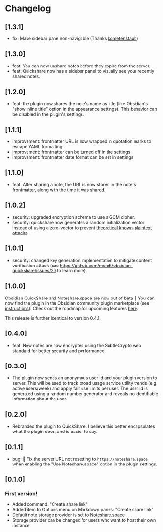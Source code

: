 # Changelog

## [1.3.1]

-   fix: Make sidebar pane non-navigable (Thanks [kometenstaub](https://github.com/mcndt/obsidian-quickshare/issues/27))

## [1.3.0]

-   feat: You can now unshare notes before they expire from the server.
-   feat: Quickshare now has a sidebar panel to visually see your recently shared notes.

## [1.2.0]

-   feat: the plugin now shares the note's name as title (like Obsidian's "show inline title" option in the appearance settings). This behavior can be disabled in the plugin's settings.

## [1.1.1]

-   improvement: frontmatter URL is now wrapped in quotation marks to escape YAML formatting.
-   improvement: frontmatter can be turned off in the settings
-   improvement: frontmatter date format can be set in settings

## [1.1.0]

-   feat: After sharing a note, the URL is now stored in the note's frontmatter, along with the time it was shared.

## [1.0.2]

-   security: upgraded encryption schema to use a GCM cipher.
-   security: quickshare now generates a random initialization vector instead of using a zero-vector to prevent [theoretical known-plaintext attacks](https://github.com/mcndt/obsidian-quickshare/issues/21).

## [1.0.1]

-   security: changed key generation implementation to mitigate content verification attack (see https://github.com/mcndt/obsidian-quickshare/issues/20 to learn more).

## [1.0.0]

Obsidian QuickShare and Noteshare.space are now out of beta 🚀 You can now find the plugin
in the Obsidian community plugin marketplace (see [instructions](https://noteshare.space/install)).
Check out the roadmap for upcoming features [here](https://noteshare.space/roadmap).

This release is further identical to version 0.4.1.

## [0.4.0]

-   feat: New notes are now encrypted using the SubtleCrypto web standard for better security and performance.

## [0.3.0]

-   The plugin now sends an anonymous user id and your plugin version to server. This will be used to track broad usage service utility trends (e.g. active users/week) and apply fair use limits per user. The user id is generated using a random number generator and reveals no identifiable information about the user.

## [0.2.0]

-   Rebranded the plugin to QuickShare. I believe this better encapsulates what the plugin does, and is easier to say.

## [0.1.1]

-   bug: 🐛 Fix the server URL not resetting to `https://noteshare.space` when enabling the "Use Noteshare.space" option in the plugin settings.

## [0.1.0]

### First version!

-   Added command: "Create share link"
-   Added item to Options menu on Markdown panes: "Create share link"
-   Default note storage provider is set to [Noteshare.space](https://noteshare.space)
-   Storage provider can be changed for users who want to host their own instance
